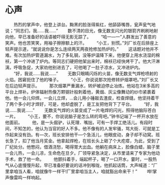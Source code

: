 # 心声
　　热烈的掌声中，他登上讲台。黝黑的脸涨得紫红，他舔舔嘴唇，瓮声瓮气地说；“同志们，我……我……” 
　　数不清的目光，像无数支闪光的银箭齐刷刷地射向他，早已准备好的话语被吓得无影无踪了。 
　　“哈一—一”人群发出了善意的笑声。他也苦笑笑，用袖子擦擦额上的汗。 
　　“小王，别慌。”刘厂长在后排座上轻声提示道，“就说说你是怎么连续两天两夜抢修加热炉的。” 
　　这话题对他并不难。有次加热炉管道漏水，为了多轧钢，没等炉温降下来，他便穿上用水浇湿的棉袄，第一个冲进了炉内。等同志们硬把他架出来时，棉袄已经快烤干了。他大汗淋漓，呼吸急促，大家劝他别进去了，可他喝了一肚子凉水，又冲进炉内。 
　　“好，我说……我说……” 
　　无数只眼睛闪烁的火苗，像无数支气焊枪喷射的火焰。困窘扼住了他的嗓子。 
　　“小王，你说说那次抢修转炉烟罩吧。”刘厂长又在后边轻声提示。 
　　那次烟罩严重漏水，转炉被迫停止冶炼。他站在3米多高的平台上焊补。炉体辐射热像万颗钢针般刺着他，黄烟、灰尘像舞动的纱巾紧裹着他。他一会儿仰焊。一会儿立焊，…会儿用小锤敲去渣皮，检查焊缝。他坚持着干了两个多小时才焊好，可是，他却虚脱了，是工友把他背下了平台。 
　　“好，我说……我说……” 
　　无数支气焊的火苗变成了一片电焊的闪光，照得他脑际苍白一片。 
　　“小王，要不，你说说脑子是怎么转的弯吧。”钟书记端了一杯开水放在他面前。 
　　他，是一头倔驴，认死理．嘴拙，可有一手焊工绝活儿。有段时间，不知怎的，他认为当官的好人不多。他不像有的人发牢骚，骂大街．可就是工作起来没有劲。有—次，班长安排他干—个急活儿，他眼皮动，身子却不动窝。班长急了，扣了他当月奖金。他拿起焊枪，在班长头上砸了个大疙瘩，为此，受到了厂纪处分。他憋闷，借酒浇愁，喝得胃大出血。他躺在病床上，脸像白蜡，脑子里一会儿热，一会儿凉，生命危在旦夕。厂领导紧急决定，从市里请来了专家为他动手术，救了他一命。 
　　他颤抖着手，端起杯子，喝了一口开水，霎时，一股热气从心底慢慢升起，早已准备好要说的话冲到喉咙，他抓起话筒，大声喊道：“厂里拿咱当人看，咱就像牛一样干!厂里拿咱当主人，咱就豁出命来干！” 
　　哗!掌声像雷鸣一样响起。
 